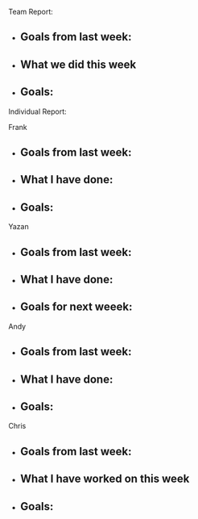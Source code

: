 Team Report: 
 - Goals from last week:
   - 
 - What we did this week
   - 
 - Goals:
   - 


Individual Report:

Frank
- Goals from last week:
  - 
- What I have done:
   - 
- Goals:
    - 


Yazan
- Goals from last week:
   - 
 
- What I have done:
   - 
 
- Goals for next weeek:
   - 

Andy
- Goals from last week: 
  - 
- What I have done:
  - 
- Goals:
  - 


Chris
 - Goals from last week:
   - 
 - What I have worked on this week
   - 
 - Goals:
   - 

